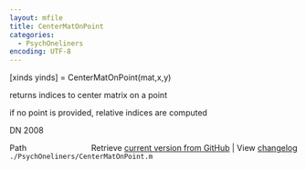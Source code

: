```yaml
---
layout: mfile
title: CenterMatOnPoint
categories:
  - PsychOneliners
encoding: UTF-8
---
```


[xinds yinds] = CenterMatOnPoint(mat,x,y)  

returns indices to center matrix on a point  

if no point is provided, relative indices are computed  

DN 2008  


<div class="code_header" style="text-align:right;">
  <span style="float:left;">Path&nbsp;&nbsp;</span> <span class="counter">Retrieve <a href=
  "https://raw.github.com/Psychtoolbox-3/Psychtoolbox-3/beta/./PsychOneliners/CenterMatOnPoint.m">current version from GitHub</a> | View <a href=
  "https://github.com/Psychtoolbox-3/Psychtoolbox-3/commits/beta/./PsychOneliners/CenterMatOnPoint.m">changelog</a></span>
</div>
<div class="code">
  <code>./PsychOneliners/CenterMatOnPoint.m</code>
</div>

